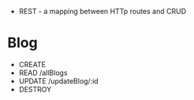 * REST - a mapping between HTTp routes and CRUD  


# Blog

* CREATE  
* READ    /allBlogs  
* UPDATE  /updateBlog/:id
* DESTROY  